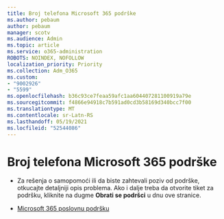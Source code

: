 ```yaml
---
title: Broj telefona Microsoft 365 podrške
ms.author: pebaum
author: pebaum
manager: scotv
ms.audience: Admin
ms.topic: article
ms.service: o365-administration
ROBOTS: NOINDEX, NOFOLLOW
localization_priority: Priority
ms.collection: Adm_O365
ms.custom:
- "9002926"
- "5599"
ms.openlocfilehash: b36c93ce7feaa59afc1aa604407281100919a79e
ms.sourcegitcommit: f4866e94918c7b591ad0cd3b58169d340bcc7f00
ms.translationtype: MT
ms.contentlocale: sr-Latn-RS
ms.lasthandoff: 05/19/2021
ms.locfileid: "52544086"
---
```

# <a name="microsoft-365-support-phone-number"></a>Broj telefona Microsoft 365 podrške

- Za rešenja o samopomoći ili da biste zahtevali poziv od podrške, otkucajte detaljniji opis problema.  Ako i dalje treba da otvorite tiket za podršku, kliknite na dugme **Obrati se podršci** u dnu ove stranice.

- [Microsoft 365 poslovnu podršku](https://go.microsoft.com/fwlink/p/?linkid=518322)
